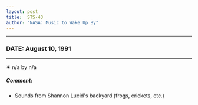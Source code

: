 ```yaml
---
layout: post
title:  STS-43
author: "NASA: Music to Wake Up By"
---
```


----
### DATE: August 10, 1991
----
✷ n/a by n/a

##### Comment:
* Sounds from Shannon Lucid's backyard (frogs, crickets, etc.)
